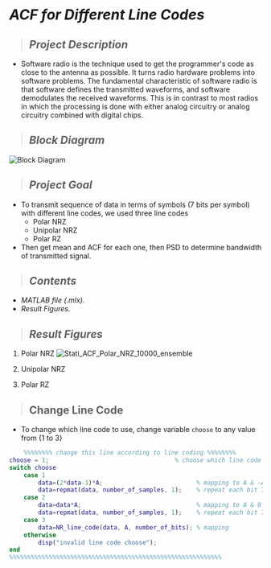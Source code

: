 # _**ACF for Different Line Codes**_
> ## _Project Description_
   * Software radio is the technique used to get the programmer's code as close to the antenna
as possible. It turns radio hardware problems into software problems. The fundamental
characteristic of software radio is that software defines the transmitted waveforms, and
software demodulates the received waveforms. This is in contrast to most radios in which
the processing is done with either analog circuitry or analog circuitry combined with
digital chips.
> ## _Block Diagram_
![Block Diagram](https://user-images.githubusercontent.com/67025780/230783773-4174e52e-9d23-4bc8-9a6e-3d2b5ba25923.jpeg)

> ## _Project Goal_
* To transmit sequence of data in terms of symbols (7 bits per symbol) with different line codes, we used three line codes
    * Polar NRZ
    * Unipolar NRZ
    * Polar RZ
* Then get mean and ACF for each one, then PSD to determine bandwidth of transmitted signal.

> ## _Contents_
   * _MATLAB file (.mlx)._
   * _Result Figures._

> ## _Result Figures_
1. Polar NRZ
![Stati_ACF_Polar_NRZ_10000_ensemble](https://user-images.githubusercontent.com/67025780/230783949-e6913b3d-3675-4697-acdd-6943dc183663.png)



2. Unipolar NRZ



3. Polar RZ


> ## __Change Line Code__
* To change which line code to use, change variable ``choose`` to any value from {1 to 3}
```MATLAB
    %%%%%%%% change this line according to line coding %%%%%%%%
choose = 1;                                   % choose which line code to use (1. polar NRZ, 2. unipolar NRZ, 3. polar RZ)
switch choose
    case 1
        data=(2*data-1)*A;                          % mapping to A & -A (Polar NRZ)
        data=repmat(data, number_of_samples, 1);    % repeat each bit 7 times to sample DAC every 10ms
    case 2
        data=data*A;                                % mapping to A & 0  (Unipolar NRZ)
        data=repmat(data, number_of_samples, 1);    % repeat each bit 7 times to sample DAC every 10ms    
    case 3
        data=NR_line_code(data, A, number_of_bits); % mapping           (Polar RZ)
    otherwise
        disp("invalid line code choose");
end
%%%%%%%%%%%%%%%%%%%%%%%%%%%%%%%%%%%%%%%%%%%%%%%%%%%%%%%%%%%
```


